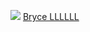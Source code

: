 
<p><img src="https://avatars.githubusercontent.com/u/470058?s=48&v=4" class="gsc-avatar">  <a href="https://github.com/abnceo" target="_blank">Bryce LLLLLL</a></p>
